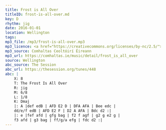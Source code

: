 ```yaml
---
title: Frost is All Over
titleID: frost-is-all-over.md
key: D
rhythm: jig
date: 2016-01-01
location: Wellington
tags: 
mp3_file: /mp3/frost-is-all-over.mp3
mp3_licence: <a href="https://creativecommons.org/licenses/by-nc/2.5/">CC-BY-NC-2.5</a>
mp3_source: Comhaltas Ceoltóirí Éireann
mp3_url: https://comhaltas.ie/music/detail/frost_is_all_over
source: Wellington
abc_source: The Session
abc_url: https://thesession.org/tunes/448
abc: |
    X: 8
    T: The Frost Is All Over
    R: jig
    M: 6/8
    L: 1/8
    K: Dmaj
    |: A |def edB | AFD E2 D | DFA AFA | Bee edc |
    dd/e/f edB | AFD E2 F | D2 A AFA | Bdc d2 :|
    |: e |fef afd | gfg bag | f2 f agf | g2 g e2 g |
    f3 afd | g3 bag | ff/g/a efg | fdc d2 :|
---
```

